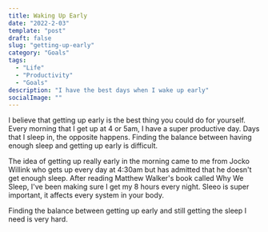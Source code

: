 ```yaml
---
title: Waking Up Early
date: "2022-2-03"
template: "post"
draft: false
slug: "getting-up-early"
category: "Goals"
tags:
  - "Life"
  - "Productivity"
  - "Goals"
description: "I have the best days when I wake up early"
socialImage: ""
---
```


I believe that getting up early is the best thing you could do for yourself. Every morning that I get up at 4 or 5am, I have a super productive day. Days that I sleep in, the opposite happens. Finding the balance between having enough sleep and getting up early is difficult. 

The idea of getting up really early in the morning came to me from Jocko Willink who gets up every day at 4:30am but has admitted that he doesn't get enough sleep. After reading Matthew Walker's book called Why We Sleep, I've been making sure I get my 8 hours every night. Sleeo is super important, it affects every system in your body. 

Finding the balance between getting up early and still getting the sleep I need is very hard. 